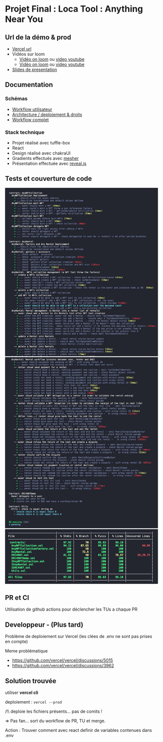 # Projet Final : Loca Tool : Anything Near You

## Url de la démo & prod
- [Vercel url](https://anything-near-you.vercel.app/)
- Vidéos sur loom
   - [Vidéo on loom](https://www.loom.com/share/9e3c7bf988dd4f5581c19c91ea03853f) ou [video youtube](https://youtu.be/nDM1WIbrohE)
   - [Vidéo on loom](https://www.loom.com/share/a905b4aa12a444c0a5e639c25ccc756d) ou [video youtube](https://youtu.be/pN-cQsTc1fo)
- [Slides de presentation](https://any-presentation.vercel.app/)


## Documentation
### Schémas
- [Workflow utilisateur](./Documentation/doc_workflow_utilisateur.md)
- [Architecture / deploiement & droits](./Documentation/doc_architecture.md)
- [Workflow complet](./Documentation/doc_workflow_complet.md)



### Stack technique
- Projet réalisé avec tuffle-box
- React
- Design réalisé avec chakraUI
- Gradients effectués avec [mesher](https://csshero.org/mesher/)
- Présentation effectuée avec [reveal.js](https://revealjs.com/)

## Tests et couverture de code
![Partie 1](./Documentation/Ressources/TUs/tu_1.png)
![Partie 2](./Documentation/Ressources/TUs/tu_2.png)
![Résumé](./Documentation/Ressources/TUs/tu_3.png)

## PR et CI
Utilisation de github actions pour déclencher les TUs a chaque PR

## Developpeur - (Plus tard)
Problème de deploiement sur Vercel (les clées de .env ne sont pas prises en compte)

Meme problématique
- https://github.com/vercel/vercel/discussions/5015
- https://github.com/vercel/vercel/discussions/3962

## Solution trouvée
utiliser **vercel cli**

deploiement :  `vercel --prod`

/!\ deploie les fichiers présents... pas de comits !

=> Pas fan... sort du workflow de PR, TU et merge.

Action :  Trouver comment avec react definir de variables contenues dans .env
